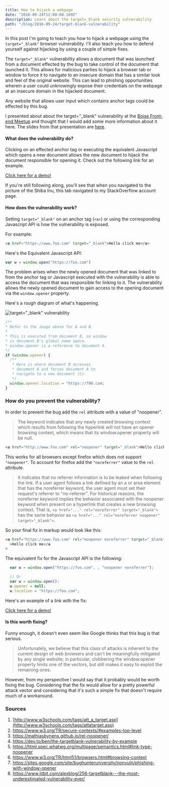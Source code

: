 ```yaml
---
title: How to hijack a webpage
date: "2016-09-24T12:00:00.169Z"
description: Learn about the target=_blank security vulnerability
path: "/blog/2016-09-24/target-blank-vulnerability"
---
```


In this post I'm going to teach you how to hijack a webpage using the `target="_blank"` browser vulnerability. I'll also teach you how to defend yourself against hijacking by using a couple of simple fixes.

The `target="_blank"` vulnerability allows a document that was launched from a document effected by the bug to take control of the document that launched it. This allows for malicious parties to hijack a browser tab or window to force it to navigate to an insecure domain that has a similar look and feel of the original website. This can lead to phishing opportunities wherein a user could unknowingly expose their credentials on the webpage at an insecure domain in the hijacked document.

Any website that allows user input which contains anchor tags could be effected by this bug.

I presented about about the target="\_blank" vulnerability at the [Boise Front-end Meetup](http://www.meetup.com/frontend-devs/) and thought that I would add some more information about it here. The slides from that presentation are [here](http://slides.com/blakeadietz/target-blank).

#### What does the vulnerability do?

Clicking on an effected anchor tag or executing the equivalent Javascript which opens a new document allows the new document to hijack the document responsible for opening it. Check out the following link for an example.

<a href="https://s3-us-west-2.amazonaws.com/target-blank-vuln/index.html" target="_blank">Click here for a demo!</a>

If you're still following along, you'll see that when you navigated to the picture of the Shiba Inu, this tab navigated to my StackOverflow account page.

#### How does the vulnerability work?

Setting `target="_blank"` on an anchor tag (`<a>`) or using the corresponding Javascript API is how the vulnerability is exposed.

For example:

```html
<a href="https://www.foo.com" target="_blank">Hello click me</a>
```

Here's the Equivalent Javascript API:

```javascript
var w = window.open("https://foo.com")
```

The problem arises when the newly opened document that was linked to from the anchor tag or Javascript executed with the vulnerability is able to access the document that was responsible for linking to it. The vulnerability allows the newly opened document to gain access to the opening document via the `window.opener` property.

Here's a rough diagram of what's happening.

![target="_blank" vulnerability](https://docs.google.com/drawings/d/1NYNUFMMUBXZqnDwgC3G5NGpHHLuz6ryQLgDeQe4XQKY/pub?w=574&h=943)

```javascript
/**
* Refer to the image above for A and B.
*
* This is executed from document B, so window
* is document B's global name space.
* window.opener is a reference to document A.
*/
if (window.opener) {
  /**
   * Here is where document B accesses
   * document A and forces document A to
   * navigate to a new document (C).
   */
  window.opener.location = "https://f00.com;
}
```

### How do you prevent the vulnerability?

In order to prevent the bug add the `rel` attribute with a value of "noopener".

> The keyword indicates that any newly created browsing context which results from following the hyperlink will not have an opener browsing context, which means that its window.opener property will be null.

```html
<a href="http://www.foo.com" rel="noopener" target="_blank">Hello click me</a>
```

This works for all browsers except firefox which does not support `"noopener"`. To account for firefox add the `"noreferrer"` value to the `rel` attribute.

> It indicates that no referrer information is to be leaked when following the link.
> If a user agent follows a link defined by an a or area element that has the noreferrer keyword, the user agent must set their request's referrer to "no-referrer".
> For historical reasons, the noreferrer keyword implies the behavior associated with the noopener keyword when present on a hyperlink that creates a new browsing context. That is, `<a href="..." rel="noreferrer" target="_blank">` has the same behavior as `<a href="..." rel="noreferrer noopener" target="_blank">`.

So your final fix in markup would look like this:

```html
<a href="https://www.foo.com" rel="noopener noreferrer" target="_blank"
  >Hello click me</a
>
```

The equivalent fix for the Javascript API is the following:

```javascript
  var w = window.open("https://foo.com", , "noopener noreferrer");

  // Or
  var w = window.open();
  w.opener = null;
  w.location = "https://foo.com";
```

Here's an example of a link with the fix:

<a href="https://s3-us-west-2.amazonaws.com/target-blank-vuln/index.html" target="_blank" rel="noopener noreferrer">Click here for a demo!</a>

#### Is this worth fixing?

Funny enough, it doesn't even seem like Google thinks that this bug is that serious.

> Unfortunately, we believe that this class of attacks is inherent to the current design of web browsers and can't be meaningfully mitigated by any single website; in particular, clobbering the window.opener property limits one of the vectors, but still makes it easy to exploit the remaining ones.

However, from my perspective I would say that it probably would be worth fixing the bug. Considering that the fix would allow for a pretty powerful attack vector and considering that it's such a simple fix that doesn't require much of a workaround.

### Sources

1. [http://www.w3schools.com/tags/att_a_target.asp](http://www.w3schools.com/tags/attatarget.asp)
1. https://www.w3.org/TR/secure-contexts/#examples-top-level
1. https://mathiasbynens.github.io/rel-noopener/
1. https://dev.to/ben/the-targetblank-vulnerability-by-example
1. https://html.spec.whatwg.org/multipage/semantics.html#link-type-noopener
1. https://www.w3.org/TR/html51/browsers.html#browsing-context
1. https://sites.google.com/site/bughunteruniversity/nonvuln/phishing-with-window-opener
1. https://www.jitbit.com/alexblog/256-targetblank---the-most-underestimated-vulnerability-ever/
